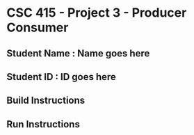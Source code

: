 # CSC 415 - Project 3 - Producer Consumer

## Student Name : Name goes here

## Student ID : ID goes here

## Build Instructions

## Run Instructions
